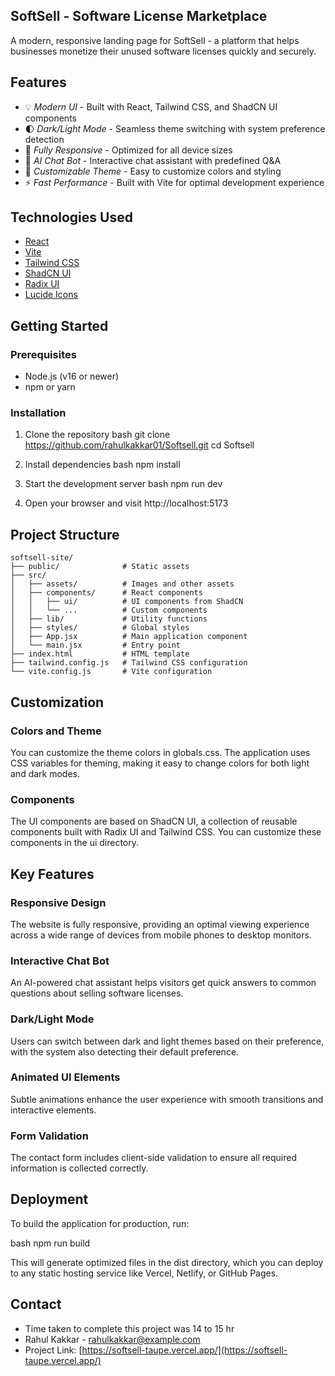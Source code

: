 ## SoftSell - Software License Marketplace

A modern, responsive landing page for SoftSell - a platform that helps businesses monetize their unused software licenses quickly and securely.

## Features

- 💡 *Modern UI* - Built with React, Tailwind CSS, and ShadCN UI components
- 🌓 *Dark/Light Mode* - Seamless theme switching with system preference detection
- 📱 *Fully Responsive* - Optimized for all device sizes
- 💬 *AI Chat Bot* - Interactive chat assistant with predefined Q&A
- 🎨 *Customizable Theme* - Easy to customize colors and styling
- ⚡ *Fast Performance* - Built with Vite for optimal development experience

## Technologies Used

- [React](https://reactjs.org/)
- [Vite](https://vitejs.dev/)
- [Tailwind CSS](https://tailwindcss.com/)
- [ShadCN UI](https://ui.shadcn.com/)
- [Radix UI](https://www.radix-ui.com/)
- [Lucide Icons](https://lucide.dev/)

## Getting Started

### Prerequisites

- Node.js (v16 or newer)
- npm or yarn

### Installation

1. Clone the repository
   bash
   git clone https://github.com/rahulkakkar01/Softsell.git
   cd Softsell
   

2. Install dependencies
   bash
   npm install
   

3. Start the development server
   bash
   npm run dev
   

4. Open your browser and visit http://localhost:5173

## Project Structure

```
softsell-site/
├── public/              # Static assets
├── src/
│   ├── assets/          # Images and other assets
│   ├── components/      # React components
│   │   ├── ui/          # UI components from ShadCN
│   │   └── ...          # Custom components
│   ├── lib/             # Utility functions
│   ├── styles/          # Global styles
│   ├── App.jsx          # Main application component
│   └── main.jsx         # Entry point
├── index.html           # HTML template
├── tailwind.config.js   # Tailwind CSS configuration
└── vite.config.js       # Vite configuration
```

## Customization

### Colors and Theme

You can customize the theme colors in globals.css. The application uses CSS variables for theming, making it easy to change colors for both light and dark modes.

### Components

The UI components are based on ShadCN UI, a collection of reusable components built with Radix UI and Tailwind CSS. You can customize these components in the ui directory.

## Key Features

### Responsive Design
The website is fully responsive, providing an optimal viewing experience across a wide range of devices from mobile phones to desktop monitors.

### Interactive Chat Bot
An AI-powered chat assistant helps visitors get quick answers to common questions about selling software licenses.

### Dark/Light Mode
Users can switch between dark and light themes based on their preference, with the system also detecting their default preference.

### Animated UI Elements
Subtle animations enhance the user experience with smooth transitions and interactive elements.

### Form Validation
The contact form includes client-side validation to ensure all required information is collected correctly.

## Deployment

To build the application for production, run:

bash
npm run build


This will generate optimized files in the dist directory, which you can deploy to any static hosting service like Vercel, Netlify, or GitHub Pages.
 

## Contact
- Time taken to complete this project was 14 to 15 hr
- Rahul Kakkar - rahulkakkar@example.com
- Project Link: [https://softsell-taupe.vercel.app/](https://softsell-taupe.vercel.app/)
